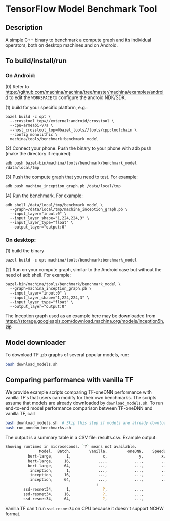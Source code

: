 # TensorFlow Model Benchmark Tool

## Description

A simple C++ binary to benchmark a compute graph and its individual operators,
both on desktop machines and on Android.

## To build/install/run

### On Android:

(0) Refer to https://github.com/machina/machina/tree/master/machina/examples/android
to edit the `WORKSPACE` to configure the android NDK/SDK.

(1) build for your specific platform, e.g.:

```
bazel build -c opt \
  --crosstool_top=//external:android/crosstool \
  --cpu=armeabi-v7a \
  --host_crosstool_top=@bazel_tools//tools/cpp:toolchain \
  --config monolithic \
  machina/tools/benchmark:benchmark_model
```

(2) Connect your phone. Push the binary to your phone with adb push
     (make the directory if required):

```
adb push bazel-bin/machina/tools/benchmark/benchmark_model /data/local/tmp
```

(3) Push the compute graph that you need to test. For example:

```
adb push machina_inception_graph.pb /data/local/tmp
```

(4) Run the benchmark. For example:

```
adb shell /data/local/tmp/benchmark_model \
  --graph=/data/local/tmp/machina_inception_graph.pb \
  --input_layer="input:0" \
  --input_layer_shape="1,224,224,3" \
  --input_layer_type="float" \
  --output_layer="output:0"
```

### On desktop:
(1) build the binary

```
bazel build -c opt machina/tools/benchmark:benchmark_model
```

(2) Run on your compute graph, similar to the Android case but without the need
of adb shell. For example:

```
bazel-bin/machina/tools/benchmark/benchmark_model \
  --graph=machina_inception_graph.pb \
  --input_layer="input:0" \
  --input_layer_shape="1,224,224,3" \
  --input_layer_type="float" \
  --output_layer="output:0"
```

The Inception graph used as an example here may be downloaded from
https://storage.googleapis.com/download.machina.org/models/inception5h.zip

## Model downloader
To download TF .pb graphs of several popular models, run:

```sh
bash download_models.sh
```

## Comparing performance with vanilla TF

We provide example scripts comparing TF-oneDNN performance with vanilla TF's
that users can modify for their own benchmarks. The scripts assume that models
are already downloaded by `download_models.sh`. To run end-to-end model
performance comparison between TF-oneDNN and vanilla TF, call

```sh
bash download_models.sh  # Skip this step if models are already downloaded.
bash run_onednn_benchmarks.sh
```

The output is a summary table in a CSV file: results.csv. Example output:

```sh
Showing runtimes in microseconds. `?` means not available.
               Model,  Batch,        Vanilla,         oneDNN,    Speedup
          bert-large,      1,              x,              y,        x/y
          bert-large,     16,            ...,            ...,        ...
          bert-large,     64,            ...,            ...,        ...          
           inception,      1,            ...,            ...,        ...
           inception,     16,            ...,            ...,        ...
           inception,     64,            ...,            ...,        ...           
                                        ⋮
        ssd-resnet34,      1,              ?,            ...,          ?
        ssd-resnet34,     16,              ?,            ...,          ?
        ssd-resnet34,     64,              ?,            ...,          ?        
```

Vanilla TF can't run `ssd-resnet34` on CPU because it doesn't support NCHW
format.

